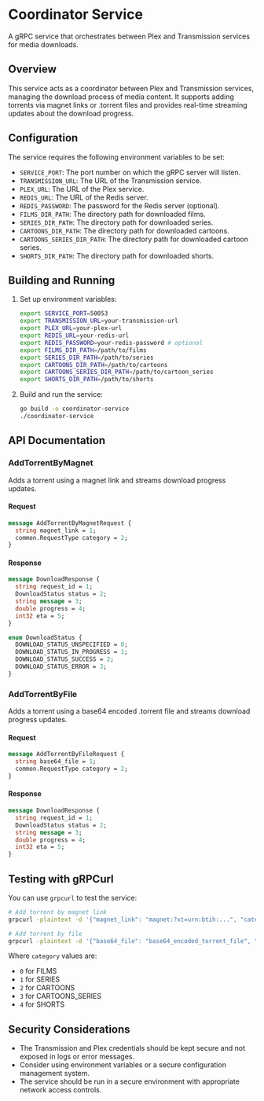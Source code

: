 # Coordinator Service

A gRPC service that orchestrates between Plex and Transmission services for media downloads.

## Overview

This service acts as a coordinator between Plex and Transmission services, managing the download process of media content. It supports adding torrents via magnet links or .torrent files and provides real-time streaming updates about the download progress.

## Configuration

The service requires the following environment variables to be set:

- `SERVICE_PORT`: The port number on which the gRPC server will listen.
- `TRANSMISSION_URL`: The URL of the Transmission service.
- `PLEX_URL`: The URL of the Plex service.
- `REDIS_URL`: The URL of the Redis server.
- `REDIS_PASSWORD`: The password for the Redis server (optional).
- `FILMS_DIR_PATH`: The directory path for downloaded films.
- `SERIES_DIR_PATH`: The directory path for downloaded series.
- `CARTOONS_DIR_PATH`: The directory path for downloaded cartoons.
- `CARTOONS_SERIES_DIR_PATH`: The directory path for downloaded cartoon series.
- `SHORTS_DIR_PATH`: The directory path for downloaded shorts.

## Building and Running

1. Set up environment variables:
   ```bash
   export SERVICE_PORT=50053
   export TRANSMISSION_URL=your-transmission-url
   export PLEX_URL=your-plex-url
   export REDIS_URL=your-redis-url
   export REDIS_PASSWORD=your-redis-password # optional
   export FILMS_DIR_PATH=/path/to/films
   export SERIES_DIR_PATH=/path/to/series
   export CARTOONS_DIR_PATH=/path/to/cartoons
   export CARTOONS_SERIES_DIR_PATH=/path/to/cartoon_series
   export SHORTS_DIR_PATH=/path/to/shorts
   ```

2. Build and run the service:
   ```bash
   go build -o coordinator-service
   ./coordinator-service
   ```

## API Documentation

### AddTorrentByMagnet

Adds a torrent using a magnet link and streams download progress updates.

#### Request

```protobuf
message AddTorrentByMagnetRequest {
  string magnet_link = 1;
  common.RequestType category = 2;
}
```

#### Response

```protobuf
message DownloadResponse {
  string request_id = 1;
  DownloadStatus status = 2;
  string message = 3;
  double progress = 4;
  int32 eta = 5;
}

enum DownloadStatus {
  DOWNLOAD_STATUS_UNSPECIFIED = 0;
  DOWNLOAD_STATUS_IN_PROGRESS = 1;
  DOWNLOAD_STATUS_SUCCESS = 2;
  DOWNLOAD_STATUS_ERROR = 3;
}
```

### AddTorrentByFile

Adds a torrent using a base64 encoded .torrent file and streams download progress updates.

#### Request

```protobuf
message AddTorrentByFileRequest {
  string base64_file = 1;
  common.RequestType category = 2;
}
```

#### Response

```protobuf
message DownloadResponse {
  string request_id = 1;
  DownloadStatus status = 2;
  string message = 3;
  double progress = 4;
  int32 eta = 5;
}
```

## Testing with gRPCurl

You can use `grpcurl` to test the service:

```bash
# Add torrent by magnet link
grpcurl -plaintext -d '{"magnet_link": "magnet:?xt=urn:btih:...", "category": 0}' localhost:50053 coordinator.CoordinatorService/AddTorrentByMagnet

# Add torrent by file
grpcurl -plaintext -d '{"base64_file": "base64_encoded_torrent_file", "category": 0}' localhost:50053 coordinator.CoordinatorService/AddTorrentByFile
```

Where `category` values are:
- `0` for FILMS
- `1` for SERIES
- `2` for CARTOONS
- `3` for CARTOONS_SERIES
- `4` for SHORTS

## Security Considerations

- The Transmission and Plex credentials should be kept secure and not exposed in logs or error messages.
- Consider using environment variables or a secure configuration management system.
- The service should be run in a secure environment with appropriate network access controls.